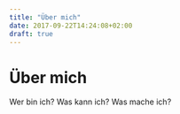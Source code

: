 ```yaml
---
title: "Über mich"
date: 2017-09-22T14:24:08+02:00
draft: true
---
```

# Über mich
Wer bin ich? Was kann ich? Was mache ich? 